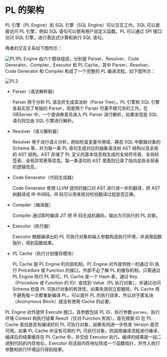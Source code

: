 PL 的架构 
===========================

PL 引擎（PL Engine）和 SQL 引擎（SQL Engine）可以交互工作。SQL 可以直接访问 PL 引擎，例如 SQL 语句可以使用用户自定义函数。PL 可以通过 SPI 接口访问 SQL 引擎，进行表达式计算和执行 SQL 语句。

两者的交互关系如下图所示：

![PL1](https://help-static-aliyun-doc.aliyuncs.com/assets/img/zh-CN/2615260261/p270501.png)PL Engine 由六个模块组成，分别是 Parser、Resolver、Code Generator、Compiler、Executor 和 PL Cache，其中 Parser、Resolver、Code Generator 和 Compiler 构成了一个完整的 PL 编译流程。如下图所示：

![PL2](https://help-static-aliyun-doc.aliyuncs.com/assets/img/zh-CN/2615260261/p270502.png)

* Parser（语法解析器）

  Parser 用于分析 PL 语法并生成语法树（Parse Tree）。PL 引擎和 SQL 引擎各自实现了单独的 Parser，但是两个 Parser 尽量不做冗余的工作。在 OBServer 中，一个查询串首先进入 PL Parser 进行解析，如果发现是 SQL 语句则交由 SQL 引擎进行解析。
  




<!-- -->

* Resolver（语义解析器）

  Resolver 用于进行语义分析，例如检查变量作用域、静态 SQL 中数据对象的 Schema 等，并为每一条 PL 语句生成对应的抽象语法树 AST 结构以及全局的 AST 结构。AST 存储了 PL 定义的基本信息和生成的全局符号表、全局标签表、全局异常表等信息。每一条语句的 AST 里面则记录了指向这些全局表的逻辑信息。
  




<!-- -->

* Code Generator（代码生成器）

  Code Generator 使用 LLVM 提供的接口对 AST 进行进一步的翻译，把 AST 树翻译成 IR 中间码。IR 码可以用来核对检验翻译过程是否正确。
  




<!-- -->

* Compiler（编译器）

  Compiler 通过即时编译 JIT 把 IR 码生成机器码，输出为可执行的 PL 对象。
  




<!-- -->

* Executor（执行器）

  Executor 根据编译出的 PL 可执行对象和输入参数构造执行环境，并调用函数指针，得到函数结果。
  




<!-- -->

* PL Cache（执行计划缓存模块）

  PL Cache 是 PL Engine 的内部机制，PL Engine 对外提供统一的通过 ID 执行 Procedure 或 Function 的接口，外部不必了解 PL 的缓存机制，只需通过 PL Engine 执行 PL 即可。PL Cache 是一个 Hash 表，通过 Key（Procedure 或 Function 的 ID）查找到 Value（PL 执行对象），并通过访问 Schema 检查 PL 可执行对象的有效性，如果失效则立即删除。PL Cache 用于避免每一次都重新编译 PL，可以提升 PL 的执行效率，所以对于匿名块（Anonymous Block）就没有使用 Cache 的必要。
  




PL Engine 对外提供 Execute 接口，其参数包括 PL ID、执行参数 `params`、执行环境 Context 和执行结果 Result（仅对 Function 有效）。首先根据 ID 在 PL Cache 查找是否有编译好的 PL 可执行对象，如果有则进一步检查 Version 是否可用。如果 PL Cache 中没有可用的 PL 可执行对象，则调用编译流程进行编译，编译后的结果缓存在 PL Cache 中，并交给 Executor 执行。编译的结果是一段二进制代码的内存地址，Executor 将这段内存地址转成一个函数指针，并传入执行参数和执行环境运行得到结果。

